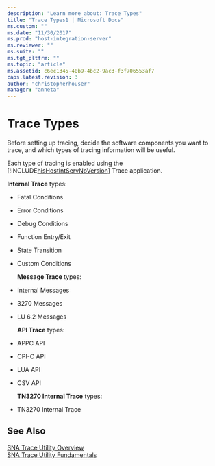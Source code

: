 ```yaml
---
description: "Learn more about: Trace Types"
title: "Trace Types1 | Microsoft Docs"
ms.custom: ""
ms.date: "11/30/2017"
ms.prod: "host-integration-server"
ms.reviewer: ""
ms.suite: ""
ms.tgt_pltfrm: ""
ms.topic: "article"
ms.assetid: c6ec1345-40b9-4bc2-9ac3-f3f706553af7
caps.latest.revision: 3
author: "christopherhouser"
manager: "anneta"
---
```

# Trace Types
Before setting up tracing, decide the software components you want to trace, and which types of tracing information will be useful.  
  
 Each type of tracing is enabled using the [!INCLUDE[hisHostIntServNoVersion](../includes/hishostintservnoversion-md.md)] Trace application.  
  
 **Internal Trace** types:  
  
- Fatal Conditions  
  
- Error Conditions  
  
- Debug Conditions  
  
- Function Entry/Exit  
  
- State Transition  
  
- Custom Conditions  
  
  **Message Trace** types:  
  
- Internal Messages  
  
- 3270 Messages  
  
- LU 6.2 Messages  
  
  **API Trace** types:  
  
- APPC API  
  
- CPI-C API  
  
- LUA API  
  
- CSV API  
  
  **TN3270 Internal Trace** types:  
  
- TN3270 Internal Trace  
  
## See Also  
 [SNA Trace Utility Overview](../core/sna-trace-utility-overview2.md)   
 [SNA Trace Utility Fundamentals](../core/sna-trace-utility-fundamentals1.md)
